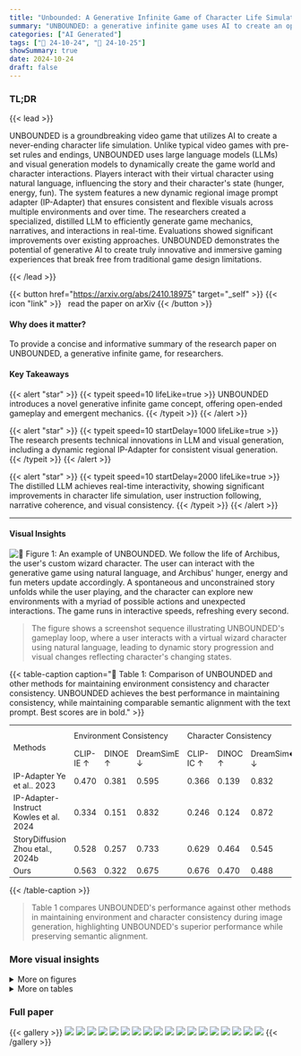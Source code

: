 ```yaml
---
title: "Unbounded: A Generative Infinite Game of Character Life Simulation"
summary: "UNBOUNDED: a generative infinite game uses AI to create an open-ended character life simulation, transcending traditional game boundaries."
categories: ["AI Generated"]
tags: ["🔖 24-10-24", "🤗 24-10-25"]
showSummary: true
date: 2024-10-24
draft: false
---
```


### TL;DR


{{< lead >}}

UNBOUNDED is a groundbreaking video game that utilizes AI to create a never-ending character life simulation.  Unlike typical video games with pre-set rules and endings, UNBOUNDED uses large language models (LLMs) and visual generation models to dynamically create the game world and character interactions.  Players interact with their virtual character using natural language, influencing the story and their character's state (hunger, energy, fun). The system features a new dynamic regional image prompt adapter (IP-Adapter) that ensures consistent and flexible visuals across multiple environments and over time.  The researchers created a specialized, distilled LLM to efficiently generate game mechanics, narratives, and interactions in real-time.  Evaluations showed significant improvements over existing approaches.  UNBOUNDED demonstrates the potential of generative AI to create truly innovative and immersive gaming experiences that break free from traditional game design limitations.

{{< /lead >}}


{{< button href="https://arxiv.org/abs/2410.18975" target="_self" >}}
{{< icon "link" >}} &nbsp; read the paper on arXiv
{{< /button >}}

#### Why does it matter?
To provide a concise and informative summary of the research paper on UNBOUNDED, a generative infinite game, for researchers.
#### Key Takeaways

{{< alert "star" >}}
{{< typeit speed=10 lifeLike=true >}} UNBOUNDED introduces a novel generative infinite game concept, offering open-ended gameplay and emergent mechanics. {{< /typeit >}}
{{< /alert >}}

{{< alert "star" >}}
{{< typeit speed=10 startDelay=1000 lifeLike=true >}} The research presents technical innovations in LLM and visual generation, including a dynamic regional IP-Adapter for consistent visual generation. {{< /typeit >}}
{{< /alert >}}

{{< alert "star" >}}
{{< typeit speed=10 startDelay=2000 lifeLike=true >}} The distilled LLM achieves real-time interactivity, showing significant improvements in character life simulation, user instruction following, narrative coherence, and visual consistency. {{< /typeit >}}
{{< /alert >}}

------
#### Visual Insights



![](figures/figures_1_0.png "🔼 Figure 1: An example of UNBOUNDED. We follow the life of Archibus, the user's custom wizard character. The user can interact with the generative game using natural language, and Archibus' hunger, energy and fun meters update accordingly. A spontaneous and unconstrained story unfolds while the user playing, and the character can explore new environments with a myriad of possible actions and unexpected interactions. The game runs in interactive speeds, refreshing every second.")

> The figure shows a screenshot sequence illustrating UNBOUNDED's gameplay loop, where a user interacts with a virtual wizard character using natural language, leading to dynamic story progression and visual changes reflecting character's changing states.







{{< table-caption caption="🔽 Table 1: Comparison of UNBOUNDED and other methods for maintaining environment consistency and character consistency. UNBOUNDED achieves the best performance in maintaining consistency, while maintaining comparable semantic alignment with the text prompt. Best scores are in bold." >}}
<table id='2' style='font-size:14px'><tr><td rowspan="2">Methods</td><td colspan="3">Environment Consistency</td><td colspan="3">Character Consistency</td><td>Semantic Alignment</td></tr><tr><td>CLIP-IE ↑</td><td>DINOE ↑</td><td>DreamSimE ↓</td><td>CLIP-IC ↑</td><td>DINOC ↑</td><td>DreamSim� ↓</td><td>CLIP-T↑</td></tr><tr><td>IP-Adapter Ye et al.. 2023</td><td>0.470</td><td>0.381</td><td>0.595</td><td>0.366</td><td>0.139</td><td>0.832</td><td>0.168</td></tr><tr><td>IP-Adapter-Instruct Kowles et al. 2024</td><td>0.334</td><td>0.151</td><td>0.832</td><td>0.246</td><td>0.124</td><td>0.872</td><td>0.098</td></tr><tr><td>StoryDiffusion Zhou etal., 2024b</td><td>0.528</td><td>0.257</td><td>0.733</td><td>0.629</td><td>0.464</td><td>0.545</td><td>0.242</td></tr><tr><td>Ours</td><td>0.563</td><td>0.322</td><td>0.675</td><td>0.676</td><td>0.470</td><td>0.488</td><td>0.242</td></tr></table>{{< /table-caption >}}

> Table 1 compares UNBOUNDED's performance against other methods in maintaining environment and character consistency during image generation, highlighting UNBOUNDED's superior performance while preserving semantic alignment.



### More visual insights

<details>
<summary>More on figures
</summary>


![](figures/figures_3_0.png "🔼 Figure 2: Example of UNBOUNDED. Based on an initial user input, UNBOUNDED sets up game simulation environments, and generates character actions in the environments. Users can interact with the character with natural language instructions, exploring the game with unlimited options.")

> Figure 2 shows an example of UNBOUNDED, illustrating how user instructions trigger game events and character actions within dynamically generated environments.


![](figures/figures_4_0.png "🔼 Figure 3: Generative game examples of UNBOUNDED. The user can insert a custom character into the game, engage with the character through natural language instructions, bring the character to different environments, and interact with it to maintain a healthy state under the games' mechanics.")

> Figure 3 shows various examples of UNBOUNDED showcasing different characters in diverse environments generated through natural language instructions.


![](figures/figures_5_0.png "🔼 Figure 4: (a) Our overall image generation method. We achieve real-time image generation with LCM LORA, maintain character consistency with DreamBooth LoRAs, and introduce a regional IP-Adapter (shown in (c)) for improved environment and character consistency. (b) Our proposed dynamic mask genreation separating the environment and character conditioning, preventing interference between the two.")

> Figure 4 illustrates the overall image generation method of UNBOUNDED, highlighting the use of LCM LoRA, DreamBooth LoRAs, and a regional IP-Adapter with a dynamic mask to achieve real-time generation while maintaining character and environment consistency.


![](figures/figures_7_0.png "🔼 Figure 6: Overview of our user-simulation data collection process for LLM distillation. (a) We begin by collecting diverse topic and character data, filtered using ROUGE-L for diversity. (b) The World LLM and User LLM interact to generate user-simulation data through multi-round exchanges.")

> The figure illustrates the two-stage process of collecting user-simulation data for LLM distillation, involving topic and character data collection and user-LLM interaction with the world-LLM.


</details>




<details>
<summary>More on tables
</summary>


{{< table-caption caption="🔽 Table 1: Comparison of UNBOUNDED and other methods for maintaining environment consistency and character consistency. UNBOUNDED achieves the best performance in maintaining consistency, while maintaining comparable semantic alignment with the text prompt. Best scores are in bold." >}}
<table id='3' style='font-size:16px'><tr><td>Character Environment</td><td>Story Diffusion IP-Adapter IP-Adapter- Instruct Ours</td></tr><tr><td></td><td>[V] witch raised her hands and the twisted trunks unwound, their branches stretching towards the sky, making the glowing leaves sparkle in the twilight.</td></tr><tr><td>Environment Consistency Character Consistency Semantic Alignment</td><td>X X x x x x</td></tr><tr><td></td><td>[V] wizard kneels by the pond, casting a spell. The water's surface ripples, reflecting a myriad of colors from the luminescent flowers surrounding the clearing.</td></tr><tr><td>Environment Consistency Character Consistency Semantic Alignment</td><td></td></tr><tr><td></td><td>V V X x X</td></tr><tr><td></td><td>Amidst the strange rock formations, [V] panda finds a hidden grove filled with glowing, otherworldly flora.</td></tr><tr><td>Environment Consistency Character Consistency Semantic Alignment</td><td>X V X V X V</td></tr></table>{{< /table-caption >}}

> Table 1 compares UNBOUNDED's performance against other methods in maintaining environment and character consistency during image generation, highlighting UNBOUNDED's superior performance while preserving semantic alignment.


{{< table-caption caption="🔽 Table 1: Comparison of UNBOUNDED and other methods for maintaining environment consistency and character consistency. UNBOUNDED achieves the best performance in maintaining consistency, while maintaining comparable semantic alignment with the text prompt. Best scores are in bold." >}}
<br><table id='3' style='font-size:14px'><tr><td>No.</td><td>Drop</td><td>IP-Adapter</td><td>Scale</td><td>CLIP-IE ↑</td><td>DINOE ↑</td><td>DreamSimE ↓</td><td>CLIP-I⌀ ↑</td><td>DINO� ↑</td><td>DreamSim⌀ ↓</td><td>CLIP-T↑</td></tr><tr><td>1.</td><td>X</td><td>X</td><td>1.0</td><td>0.123</td><td>0.111</td><td>0.885</td><td>0.073</td><td>0.024</td><td>0.973</td><td>0.034</td></tr><tr><td>2.</td><td></td><td>X</td><td>1.0</td><td>0.414</td><td>0.331</td><td>0.647</td><td>0.337</td><td>0.147</td><td>0.832</td><td>0.149</td></tr><tr><td>3.</td><td>V</td><td>V</td><td>1.0</td><td>0.563</td><td>0.322</td><td>0.675</td><td>0.676</td><td>0.470</td><td>0.488</td><td>0.242</td></tr><tr><td>4.</td><td>X</td><td>X</td><td>0.5</td><td>0.470</td><td>0.381</td><td>0.595</td><td>0.366</td><td>0.139</td><td>0.832</td><td>0.168</td></tr><tr><td>5.</td><td></td><td>X</td><td>0.5</td><td>0.577</td><td>0.332</td><td>0.640</td><td>0.627</td><td>0.374</td><td>0.575</td><td>0.252</td></tr><tr><td>6.</td><td></td><td>V</td><td>0.5</td><td>0.549</td><td>0.263</td><td>0.726</td><td>0.705</td><td>0.514</td><td>0.450</td><td>0.246</td></tr><tr><td rowspan="5"></td><td rowspan="5"></td><td>Character</td><td rowspan="5" colspan="2">Environment</td><td colspan="6">+ Regional No Condition IP-Adapter +Block Drop IP-Adapter</td></tr><tr><td></td><td colspan="6">lanterns, vibrating with unseen robot.</td></tr><tr><td>[V] dog playfully chased its tail under the sway of hanging cobblestone paths slightly</td><td colspan="6"></td></tr><tr><td></td><td colspan="6"></td></tr><tr><td>[V] dog cautiously ascends the creaky wooden steps, each one groaning louder as it climbs the narrow, winding staircase of the haunted castle.</td><td colspan="6"></td></tr></table>{{< /table-caption >}}

> Table 1 compares UNBOUNDED's performance against other methods in maintaining environment and character consistency during image generation, highlighting UNBOUNDED's superior performance while preserving semantic alignment.


{{< table-caption caption="🔽 Table 3: Comparison of UNBOUNDED and different LLMs on serving as game engines for open-ended interactions and integrated game mechanics. We use GPT-4 to provide pairwise scores between our model and other LLMs." >}}
<table id='2' style='font-size:14px'><tr><td>Model</td><td colspan="2">Overall</td><td colspan="2">State Update</td><td colspan="2">Environment Relevance</td><td colspan="2">Story Coherence</td><td colspan="2">Instruction Following</td></tr><tr><td></td><td>Base</td><td>Ours</td><td>Base</td><td>Ours</td><td>Base</td><td>Ours</td><td>Base</td><td>Ours</td><td>Base</td><td>Ours</td></tr><tr><td>Gemma-2B Team et al 2024</td><td>6.22</td><td>7.44</td><td>5.60</td><td>7.47</td><td>6.12</td><td>7.94</td><td>6.34</td><td>7.57</td><td>6.43</td><td>7.67</td></tr><tr><td>Gemma-7B Team et al. 2024</td><td>6.80</td><td>7.39</td><td>6.29</td><td>7.43</td><td>7.07</td><td>7.91</td><td>6.90</td><td>7.48</td><td>6.89</td><td>7.53</td></tr><tr><td>Llama3.2-3B Meta, 2024,</td><td>7.21</td><td>7.50</td><td>6.86</td><td>7.38</td><td>7.63</td><td>7.93</td><td>7.36</td><td>7.56</td><td>7.31</td><td>7.67</td></tr><tr><td>Ours-1k</td><td>7.65</td><td>7.82</td><td>7.50</td><td>7.74</td><td>8.10</td><td>8.19</td><td>7.78</td><td>7.93</td><td>7.82</td><td>7.97</td></tr><tr><td>GPT-4o OpenAI, 2023</td><td>7.76</td><td>7.68</td><td>7.69</td><td>7.66</td><td>8.20</td><td>8.10</td><td>7.95</td><td>7.82</td><td>7.85</td><td>7.82</td></tr></table>{{< /table-caption >}}

> Table 3 compares UNBOUNDED and several LLMs on their performance as game engines, using GPT-4 for pairwise scoring across various aspects.


</details>


### Full paper

{{< gallery >}}
<img src="paper_images/1.png" class="grid-w50 md:grid-w33 xl:grid-w25" />
<img src="paper_images/2.png" class="grid-w50 md:grid-w33 xl:grid-w25" />
<img src="paper_images/3.png" class="grid-w50 md:grid-w33 xl:grid-w25" />
<img src="paper_images/4.png" class="grid-w50 md:grid-w33 xl:grid-w25" />
<img src="paper_images/5.png" class="grid-w50 md:grid-w33 xl:grid-w25" />
<img src="paper_images/6.png" class="grid-w50 md:grid-w33 xl:grid-w25" />
<img src="paper_images/7.png" class="grid-w50 md:grid-w33 xl:grid-w25" />
<img src="paper_images/8.png" class="grid-w50 md:grid-w33 xl:grid-w25" />
<img src="paper_images/9.png" class="grid-w50 md:grid-w33 xl:grid-w25" />
<img src="paper_images/10.png" class="grid-w50 md:grid-w33 xl:grid-w25" />
<img src="paper_images/11.png" class="grid-w50 md:grid-w33 xl:grid-w25" />
<img src="paper_images/12.png" class="grid-w50 md:grid-w33 xl:grid-w25" />
<img src="paper_images/13.png" class="grid-w50 md:grid-w33 xl:grid-w25" />
<img src="paper_images/14.png" class="grid-w50 md:grid-w33 xl:grid-w25" />
<img src="paper_images/15.png" class="grid-w50 md:grid-w33 xl:grid-w25" />
<img src="paper_images/16.png" class="grid-w50 md:grid-w33 xl:grid-w25" />
<img src="paper_images/17.png" class="grid-w50 md:grid-w33 xl:grid-w25" />
<img src="paper_images/18.png" class="grid-w50 md:grid-w33 xl:grid-w25" />
{{< /gallery >}}